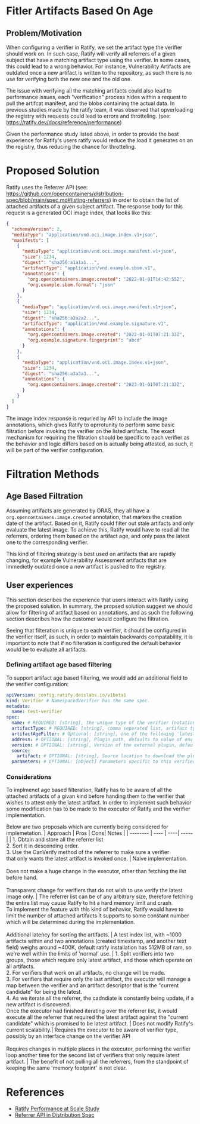 # Fitler Artifacts Based On Age

## Problem/Motivation

When configuring a verifier in Ratify, we set the artifact type the verifier should work on. In such case, Ratify will verify all referrers of a given subject that have a matching artifact type using the verifier.
In some cases, this could lead to a wrong behavior. For instance, Vulnerability Artifacts are outdated once a new artifact is written to the repository, as such there is no use for verifying both the new one and the old one.

The issue with verifying all the matching artifacts could also lead to performance issues, each "verification" process hides within a request to pull the artifcat manifest, and the blobs containing the actual data.
In previous studies made by the ratify team, it was observed that opverloading the registry with requests could lead to errors and throtteling. (see: https://ratify.dev/docs/reference/performance)

Given the performance study listed above, in order to provide the best experience for Ratify's users ratify would reduce the load it generates on an the registry, thus reducing the chance for throtteling.

# Proposed Solution

Ratify uses the Referrer API (see: https://github.com/opencontainers/distribution-spec/blob/main/spec.md#listing-referrers) in order to obtain the list of attached artifacts of a given subject artifact. The response body for this request is a generated OCI image index, that looks like this:

```json
{
  "schemaVersion": 2,
  "mediaType": "application/vnd.oci.image.index.v1+json",
  "manifests": [
    {
      "mediaType": "application/vnd.oci.image.manifest.v1+json",
      "size": 1234,
      "digest": "sha256:a1a1a1...",
      "artifactType": "application/vnd.example.sbom.v1",
      "annotations": {
        "org.opencontainers.image.created": "2022-01-01T14:42:55Z",
        "org.example.sbom.format": "json"
      }
    },
    {
      "mediaType": "application/vnd.oci.image.manifest.v1+json",
      "size": 1234,
      "digest": "sha256:a2a2a2...",
      "artifactType": "application/vnd.example.signature.v1",
      "annotations": {
        "org.opencontainers.image.created": "2022-01-01T07:21:33Z",
        "org.example.signature.fingerprint": "abcd"
      }
    },
    {
      "mediaType": "application/vnd.oci.image.index.v1+json",
      "size": 1234,
      "digest": "sha256:a3a3a3...",
      "annotations": {
        "org.opencontainers.image.created": "2023-01-01T07:21:33Z",
      }
    }
  ]
}
```

The image index response is requried by API to include the image annotations, which gives Ratify to oprrotunity to perform some basic filtration before invoking the verifier on the listed artifacts. The exact mechanism for requiring the filtration should be specific to each verifier as the behavior and logic differs based on is actually being attested, as such, it will be part of the verifier configuration.

# Filtration Methods

## Age Based Filtration

Assuming artifacts are generated by ORAS, they all have a `org.opencontainers.image.created` annotation, that markes the creation date of the artifact. Based on it, Ratify could filter out stale artifacts and only evaluate the latest image. To achieve this, Ratify would have to read all the referrers, ordering them based on the artifact age, and only pass the latest one to the corresponding verifier.

This kind of filtering strategy is best used on artifacts that are rapidly changing, for example Vulnerability Assessment artifacts that are immedietly oudated once a new artifact is pushed to the registry.

## User experiences

This section describes the experience that users interact with Ratify using the proposed solution. In summary, the propsed solution suggest we should allow for filtering of artifact based on annotations, and as such the following section describes how the customer would configure the filtration.

Seeing that filteration is unique to each verifier, it should be configured in the verifier itself, as such, in order to maintain backwards compatability, it is important to note that if no filteration is configured the default behavior would be to evaluate all artifacts.

### Defining artifact age based filtering

To support artifact age based filtering, we would add an additional field to the verifier configuration:

```yaml
apiVersion: config.ratify.deislabs.io/v1beta1
kind: Verifier # NamespacedVerifier has the same spec.
metadata:
  name: test-verifier
spec:
  name: # REQUIRED: [string], the unique type of the verifier (notation, cosign)
  artifactType: # REQUIRED: [string], comma seperated list, artifact type this verifier handles
  artifactAgeFilter: # Optional: [string], one of the following 'latest' to verify only the last artifact, or all to verify all artifacts. defaults to all. 
  address: # OPTIONAL: [string], Plugin path, defaults to value of env "RATIFY_CONFIG" or "~/.ratify/plugins"
  version: # OPTIONAL: [string], Version of the external plugin, defaults to 1.0.0. On ratify initialization, the specified version will be validated against the supported plugin version.
  source:
    artifact: # OPTIONAL: [string], Source location to download the plugin binary, learn more at docs/reference/dynamic-plugins.md e.g. wabbitnetworks.azurecr.io/test sample-verifier-plugin:v1
  parameters: # OPTIONAL: [object] Parameters specific to this verifier
```

### Considerations
To implmenet age based filteration, Ratify has to be aware of all the attached artifacts of a givan kind before handing them to the verifier that wishes to attest only the latest artifact. In order to implement such behavior some modification has to be made to the executor of Ratify and the verifier implementation.

Below are two proposals which are currently being considered for implemetation.
| Approach | Pros | Cons| Notes |
| -------- | ---- | ----| ----- |
| 1. Obtain and store all the referrer list <br/> 2. Sort it in descending order. <br/> 3. Use the CanVerify method of the referrer to make sure a verifier <br/>that only wants the latest artifact is invoked once. | Naive implementation.<br/><br/>Does not make a huge change in the executor, other than fetching the list before hand.<br/><br/>Transparent change for verifiers that do not wish to use verify the latest image only. | The referrer list can be of any arbitrary size, therefore fetching the entire list may cause Ratify to hit a hard memory limit and crash.<br/>To implement the feature with this kind of behavior, Ratify would have to limit the number of attached artifacts it supports to some constant number which will be determined during the implementation.<br/><br/>Additional latency for sorting the artifacts. | A test index list, with ~1000 artifacts within and two annotations (created timestamp, and another text field) weighs around ~400K, default ratify installation has 512MB of ram, so we're well within the limits of 'normal' use. 
| 1. Split verifiers into two groups, those which require only latest artifact, and those which operate on all artifacts.<br/>2. For verifiers that work on all artifacts, no change will be made.<br/>3. For verifiers that require only the last artifact, the executor will manage a map between the verifier and an artifact descriptor that is the "current candidate" for being the latest.<br/>4. As we iterate all the referrer, the cadndiate is constantly being update, if a new artifact is discovered.<br/>Once the executor had finished iterating over the referrer list, it would execute all the referrer that required the latest artifact against the "current candidate" which is promised to be latest artifact. | Does not modify Ratify's current scalability.| Requires the executor to be aware of verifier type, possibly by an interface change on the verifier API<br/><br/>Requires changes in multiple places in the executor, performing the verifier loop another time for the second list of verifiers that only require latest artifact. | The benefit of not pulling all the referrers, from the standpoint of keeping the same 'memory footprint' is not clear.

# References

* [Ratify Performance at Scale Study](https://ratify.dev/docs/reference/performance)
* [Referrer API in Distribution Spec](https://github.com/opencontainers/distribution-spec/blob/main/spec.md#listing-referrers)
